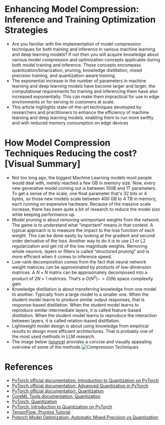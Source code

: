 # Enhancing Model Compression: Inference and Training Optimization Strategies

- Are you familiar with the implementation of model compression techniques for both training and inference in various machine learning and deep learning models? If not then you will acquire knowledge about various model compression and optimization concepts applicable during both model training and inference. These concepts encompass quantization/binarization, pruning, knowledge distillation, mixed precision training, and quantization-aware training.
- The exponential increase in the number of parameters in machine learning and deep learning models have become larger and larger, the computational requirements for training and inferencing them have also increased exponentially. This can make them impractical for use in edge environments or for serving to customers at scale.
- This article highlights state-of-the-art techniques developed by researchers and practitioners to enhance the efficiency of machine learning and deep learning models, enabling them to run more swiftly and with reduced memory consumption on edge devices 

# How Model Compression Techniques Reducing the cost? [Visual Summary]
- Not too long ago, the biggest Machine Learning models most people would deal with, merely reached a few GB in memory size. Now, every new generative model coming out is between 100B and 1T parameters. To get a sense of the scale, one float parameter that's 32 bits or 4 bytes, so those new models scale between 400 GB to 4 TB in memory, each running on expensive hardware. Because of the massive scale increase, there has been quite a bit of research to reduce the model size while keeping performance up.
- Model pruning is about removing unimportant weights from the network. The game is to understand what “important” means in that context. A typical approach is to measure the impact to the loss function of each weight. This can be done easily by looking at the gradient and second order derivative of the loss. Another way to do it is to use L1 or L2 regularization and get rid of the low magnitude weights. Removing whole neurons, layers or filters is called “structured pruning” and is more efficient when it comes to inference speed.
- Low-rank decomposition comes from the fact that neural network weight matrices can be approximated by products of low-dimension matrices. A $N×N$
matrix can be approximately decomposed into a product of $2N×1$ matrices. That’s a $O(N^2)−>O(N)$ space complexity gain
- Knowledge distillation is about transferring knowledge from one model to another. Typically from a large model to a smaller one. When the student model learns to produce similar output responses, that is response-based distillation. When the student model learns to reproduce similar intermediate layers, it is called feature-based distillation. When the student model learns to reproduce the interaction between layers, it is called relation-based distillation.
- Lightweight model design is about using knowledge from empirical results to design more efficient architectures. That is probably one of the most used methods in LLM research.
- The image below ([source](https://newsletter.theaiedge.io/p/the-aiedge-model-compression-techniques)) provides a concise and visually appealing overview of some of the methods 
![Compression Techniques](https://github.com/ghimiresunil/LLM-PowerHouse-A-Curated-Guide-for-Large-Language-Models-with-Custom-Training-and-Inferencing/assets/40186859/c08149ee-c578-4043-9af6-e1da902bd930)

# References
- [PyTorch official documentation: Introduction to Quantization on PyTorch](https://pytorch.org/blog/introduction-to-quantization-on-pytorch/)
- [PyTorch official documentation: Advanced Quantization in PyTorch](https://pytorch.org/tutorials/advanced/static_quantization_tutorial.html)
- [PyTorch official documentation: Quantization](https://pytorch.org/docs/stable/quantization.html)
- [CoreML Tools documentation: Quantization](https://coremltools.readme.io/docs/quantization)
- [PyTorch: Quantization](https://pytorch.org/docs/stable/quantization.html)
- [PyTorch: Introduction to Quantization on PyTorch](https://pytorch.org/blog/introduction-to-quantization-on-pytorch/)
- [TensorFlow: Pruning Tutorial](https://www.tensorflow.org/model_optimization/guide/pruning/)
- [Pytorch Model Optimization: Automatic Mixed Precision vs Quantization](https://stackoverflow.com/questions/70503585/pytorch-model-optimization-automatic-mixed-precision-vs-quantization)
